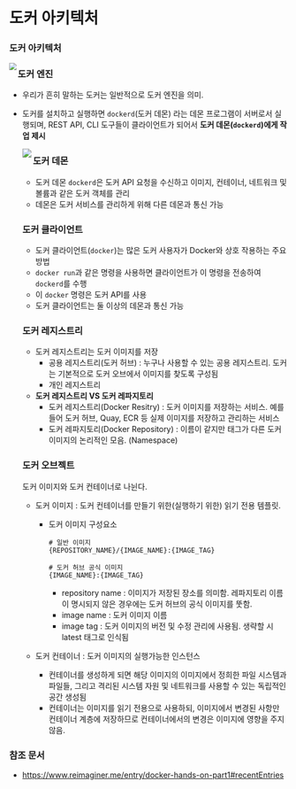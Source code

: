 # 도커 아키텍처

### 도커 아키텍처

<img src="https://camo.githubusercontent.com/05c83871e6821f36653540156ec459eaa3d45359/68747470733a2f2f646f63732e646f636b65722e636f6d2f656e67696e652f696d616765732f6172636869746563747572652e737667" align="left" style="zoom:80%;" />





### 도커 엔진

- 우리가 흔히 말하는 도커는 일반적으로 도커 엔진을 의미. 

- 도커를 설치하고 실행하면 `dockerd`(도커 데몬) 라는 데몬 프로그램이 서버로서 실행되며, REST API, CLI 도구들이 클라이언트가 되어서 **도커 데몬(`dockerd`)에게 작업 제시**

  <img src="https://camo.githubusercontent.com/d130ccb73561faf2614657672d6b817828149b00/68747470733a2f2f646f63732e646f636b65722e636f6d2f656e67696e652f696d616765732f656e67696e652d636f6d706f6e656e74732d666c6f772e706e67" align="left" />

  

  ### 도커 데몬

  - 도커 데몬 `dockerd`은 도커 API 요청을 수신하고 이미지, 컨테이너, 네트워크 및 볼륨과 같은 도커 객체를 관리
  - 데몬은 도커 서비스를 관리하게 위해 다른 데몬과 통신 가능

  

  ### 도커 클라이언트

  - 도커 클라이언트(`docker`)는 많은 도커 사용자가 Docker와 상호 작용하는 주요 방법
  - `docker run`과 같은 명령을 사용하면 클라이언트가 이 명령을 전송하여 `dockerd`를 수행
  - 이 `docker` 명령은 도커 API를 사용
  - 도커 클라이언트는 둘 이상의 데몬과 통신 가능

  

  ### 도커 레지스트리

  - 도커 레지스트리는 도커 이미지를 저장
    - 공용 레지스트리(도커 허브) : 누구나 사용할 수 있는 공용 레지스트리. 도커는 기본적으로 도커 오브에서 이미지를 찾도록 구성됨
    - 개인 레지스트리
  - **도커 레지스트리 VS 도커 레파지토리**
    - 도커 레지스트리(Docker Resitry) : 도커 이미지를 저장하는 서비스. 예를 들어 도커 허브, Quay, ECR 등 실제 이미지를 저장하고 관리하는 서비스
    - 도커 레파지토리(Docker Repository) : 이름이 같지만 태그가 다른 도커 이미지의 논리적인 모음. (Namespace)

  

  ### 도커 오브젝트

  도커 이미지와 도커 컨테이너로 나뉜다.

  - 도커 이미지 : 도커 컨테이너를 만들기 위한(실행하기 위한) 읽기 전용 템플릿.

    - 도커 이미지 구성요소

      ```shell
      # 일반 이미지
      {REPOSITORY_NAME}/{IMAGE_NAME}:{IMAGE_TAG}
      
      # 도커 허브 공식 이미지
      {IMAGE_NAME}:{IMAGE_TAG}
      
      ```

      

      - repository name : 이미지가 저장된 장소를 의미함. 레파지토리 이름이 명시되지 않은 경우에는 도커 허브의 공식 이미지를 뚯함.
      - image name : 도커 이미지 이름
      - image tag : 도커 이미지의 버전 및 수정 관리에 사용됨. 생략할 시 latest 태그로 인식됨

  - 도커 컨테이너 : 도커 이미지의 실행가능한 인스턴스

    - 컨테이너를 생성하게 되면 해당 이미지의 이미지에서 정희한 파일 시스템과 파일들, 그리고 격리된 시스템 자원 및 네트워크를 사용할 수 있는 독립적인 공간 생성됨
    - 컨테이너는 이미지를 읽기 전용으로 사용하되, 이미지에서 변경된 사항만 컨테이너 계층에 저장하므로 컨테이너에서의 변경은 이미지에 영향을 주지 않음.

  

### 참조 문서

- https://www.reimaginer.me/entry/docker-hands-on-part1#recentEntries